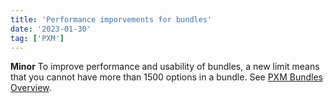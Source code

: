 ```yaml
---
title: 'Performance imporvements for bundles'
date: '2023-01-30'
tag: ['PXM']
---
```

**Minor**
To improve performance and usability of bundles, a new limit means that you cannot have more than 1500 options in a bundle. See [PXM Bundles Overview](/docs/pxm/products/pxm-bundles/pxm-bundles).
